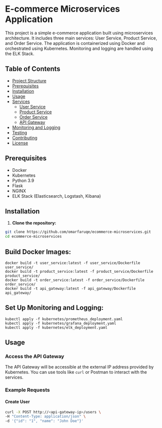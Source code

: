 # E-commerce Microservices Application

This project is a simple e-commerce application built using microservices architecture. It includes three main services: User Service, Product Service, and Order Service. The application is containerized using Docker and orchestrated using Kubernetes. Monitoring and logging are handled using the ELK Stack.

## Table of Contents

- [Project Structure](#project-structure)
- [Prerequisites](#prerequisites)
- [Installation](#installation)
- [Usage](#usage)
- [Services](#services)
  - [User Service](#user-service)
  - [Product Service](#product-service)
  - [Order Service](#order-service)
  - [API Gateway](#api-gateway)
- [Monitoring and Logging](#monitoring-and-logging)
- [Testing](#testing)
- [Contributing](#contributing)
- [License](#license)



## Prerequisites

- Docker
- Kubernetes
- Python 3.9
- Flask
- NGINX
- ELK Stack (Elasticsearch, Logstash, Kibana)

## Installation

1. **Clone the repository:**

```sh
git clone https://github.com/omarfaruqe/ecommerce-microservices.git
cd ecommerce-microservices
```
## Build Docker Images:
```
docker build -t user_service:latest -f user_service/Dockerfile user_service/
docker build -t product_service:latest -f product_service/Dockerfile product_service/
docker build -t order_service:latest -f order_service/Dockerfile order_service/
docker build -t api_gateway:latest -f api_gateway/Dockerfile api_gateway/
```



## Set Up Monitoring and Logging:
```
kubectl apply -f kubernetes/prometheus_deployment.yaml
kubectl apply -f kubernetes/grafana_deployment.yaml
kubectl apply -f kubernetes/elk_deployment.yaml
```

## Usage
### Access the API Gateway
The API Gateway will be accessible at the external IP address provided by Kubernetes. You can use tools like `curl` or Postman to interact with the services.
### Example Requests

#### Create User
```bash
curl -X POST http://<api-gateway-ip>/users \
-H "Content-Type: application/json" \
-d '{"id": "1", "name": "John Doe"}'
```

